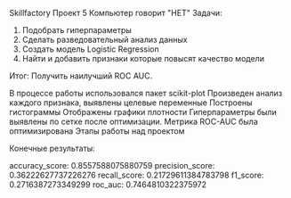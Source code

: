 Skillfactory
Проект 5
Компьютер говорит "НЕТ"
Задачи:
1) Подобрать гиперпараметры
2) Сделать разведовательный анализ данных
3) Создать модель Logistic Regression
4) Найти и добавить признаки которые повысят качество модели

Итог:
Получить наилучший ROC AUC.

В процессе работы использовался пакет scikit-plot
Произведен анализ каждого признака, выявлены целевые переменные
Построены гистограммы
Отображены графики плотности
Гиперпараметры были выявлены по сетке после оптимизации.
Метрика ROC-AUC была оптимизирована
Этапы работы над проектом

Конечные результаты:

accuracy_score: 0.8557588075880759
precision_score: 0.36222627737226276
recall_score: 0.21729611384783798
f1_score: 0.2716387273349299
roc_auc: 0.7464810322375972